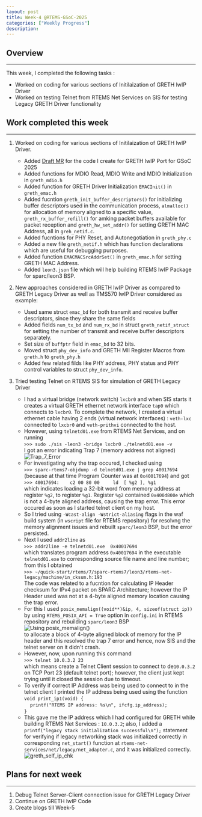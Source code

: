 ```yaml
---
layout: post
title: Week-4 @RTEMS-GSoC-2025
categories: ["Weekly Progress"]
description: 
---
```


## Overview
-------------------------------
This week, I completed the following tasks :
+ Worked on coding for various sections of Initilaization of GRETH lwIP Driver
+ Worked on testing Telnet from RTEMS Net Services on SIS for testing Legacy GRETH Driver functionality

## Work completed this week
----------------------------------

1. Worked on coding for various sections of Initilaization of GRETH lwIP Driver. 
    
    + Added [Draft MR](https://gitlab.rtems.org/rtems/pkg/rtems-lwip/-/merge_requests/22) for the code I create for GRETH lwIP Port for GSoC 2025
    + Added functions for MDIO Read, MDIO Write and MDIO Initialization in `greth_mdio.h`
    + Added function for GRETH Driver Initialization `EMACInit()` in `greth_emac.h`
    + Added fucntion `greth_init_buffer_descriptors()` for initializing buffer descriptors used in the communication process, `almalloc()` for allocation of memory aligned to a specific value, `greth_rx_buffer_refill()` for amking packet buffers available for packet reception and `greth_hw_set_addr()` for setting GRETH MAC Address, all in `greh_netif.c`.
    + Added fucntions for PHY Reset, and Autonegotiation in `greth_phy.c`
    + Added a new file `greth_netif.h` which has function declarations which are useful for debugging purposes.
    + Added function `EMACMACSrcAddrSet()` in `greth_emac.h` for setting GRETH MAC Address.
    + Added `leon3.json` file which will help building RTEMS lwIP Package for sparc/leon3 BSP.

2. New approaches considered in GRETH lwIP Driver as compared to GRETH Legacy Driver as well as TMS570 lwIP Driver considered as example:
    + Used same struct `emac_bd` for both transmit and receive buffer descriptors, since they share the same fields
    + Added fields `num_tx_bd` and `num_rx_bd` in struct `greth_netif_struct` for setting the number of transmit and receive buffer descriptors separately.
    + Set size of `buffptr` field in `emac_bd` to 32 bits.
    + Moved struct `phy_dev_info` and GRETH MII Register Macros from `greth.h` to `greth_phy.h`
    + Added few related filds like PHY address, PHY status and PHY control variables to struct `phy_dev_info`.

3. Tried testing Telnet on RTEMS SIS for simulation of GRETH Legacy Driver
    + I had a virtual bridge (network switch) `lxcbr0` and when SIS starts it creates a virtual GRETH ethernet network interface `tap0` which connects to `lxcbr0`. To complete the network, I created a virtual ethernet cable having 2 ends (virtual network interfaces) : `veth-lxc` connected to `lxcbr0` and `veth-prithvi` connected to the host.
    + However, using `telnetd01.exe` from RTEMS Net Services, and on running  
    `>>> sudo ./sis -leon3 -bridge lxcbr0 ./telnetd01.exe -v`  
    I got an error indicating Trap 7 (memory address not aligned) ![Trap_7_Error]({{site.baseurl}}/assets/posts/week4/trap7_err.png)
    + For investigating why the trap occured, I checked using  
    `>>> sparc-rtems7-objdump -d telnetd01.exe | grep 40017694`  
    (because at that time Program Counter was at `0x40017694`) and got  
    `>>> 40017694:    c2 00 80 00     ld  [ %g2 ], %g1`  
    which indicates loading a 32-bit word from memory address at register `%g2`, to register `%g1`. Register `%g2` contained `0x400d800e` which is not a 4-byte aligned address, causing the trap error. This error occured as soon as I started telnet client on my host.
    + So I tried using `-Wcast-align -Wstrict-aliasing` flags in the waf build system (in `wscript` file for RTEMS repository) for resolvng the memory alignment issues and rebuilt `sparc/leon3` BSP, but the error persisted.
    + Next I used `addr2line` as  
    `>>> addr2line -e telnetd01.exe  0x40017694`  
    which translates program address `0x40017694` in the executable `telnetd01.exe` to corresponding source file name and line number; from this I obtained  
    `>>> ~/quick-start/rtems/7/sparc-rtems7/leon3/rtems-net-legacy/machine/in_cksum.h:193`  
    The code was related to a fucntion for calculating IP Header checksum for IPv4 packet on SPARC Architecture; however the IP Header used was not at a 4-byte aligned memory location causing the trap error.
    + For this I used `posix_memalign((void**)&ip, 4, sizeof(struct ip))` by using `RTEMS_POSIX_API = True` option in `config.ini` in RTEMS repository and rebuilding `sparc/leon3` BSP ![Using posix_memalign()]({{site.baseurl}}/assets/posts/week4/posix_addition.png)  
    to allocate a block of 4-byte aligned block of memory for the IP header and this resolved the trap 7 error and hence, now SIS and the telnet server on it didn't crash.
    + However, now, upon running this command  
    `>>> telnet 10.0.3.2 23`  
    which means create a Telnet Client session to connect to de`10.0.3.2` on TCP Port 23 (default telnet port); however, the client just kept trying until it closed the session due to timeout.
    + To verify if correct IP Address was being used to connect to in the telnet client I printed the IP address being used using the function   
    `void print_ip1(void) { `  
    &nbsp;&nbsp;&nbsp;&nbsp;`printf("RTEMS IP address: %s\n", ifcfg.ip_address); `  
    `}`
    + This gave me the IP address which I had configured for GRETH while building RTEMS Net Services : `10.0.3.2`; also, I added a `printf("legacy stack initialization successful\n");` statement for verifying if legacy networking stack was initialized correctly in corresponding `net_start()` function at `rtems-net-services/net/legacy/net_adapter.c`, and it was initialized correctly. ![greth_self_ip_chk]({{site.baseurl}}/assets/posts/week4/greth_self_ip_chk.png)
    
## Plans for next week
----------------------------------
1. Debug Telnet Server-Client connection issue for GRETH Legacy Driver
2. Continue on GRETH lwIP Code
3. Create blogs till Week-5